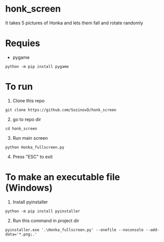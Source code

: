 # honk_screen

It takes 5 pictures of Honka and lets them fall and rotate randomly

# Requies

* pygame

`python -m pip install pygame`

# To run

1. Clone this repo

`git clone https://github.com/SozinovD/honk_screen`

2. go to repo dir

`cd honk_screen`

3. Run main screen

`python Honka_fullscreen.py`

4. Press "ESC" to exit

# To make an executable file (Windows)

1. Install pyinstaller

`python -m pip install pyinstaller`

2. Run this command in project dir

`pyinstaller.exe '.\Honka_fullscreen.py' --onefile --noconsole --add-data='*.png;.'`
